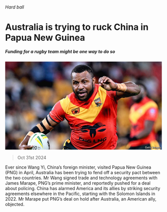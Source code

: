 ###### Hard ball

# Australia is trying to ruck China in Papua New Guinea 

##### Funding for a rugby team might be one way to do so 

![image](images/20241102_ASP001.jpg) 

> Oct 31st 2024 

Ever since Wang Yi, China’s foreign minister, visited Papua New Guinea (PNG) in April, Australia has been trying to fend off a security pact between the two countries. Mr Wang signed trade and technology agreements with James Marape, PNG’s prime minister, and reportedly pushed for a deal about policing. China has alarmed America and its allies by striking security agreements elsewhere in the Pacific, starting with the Solomon Islands in 2022. Mr Marape put PNG’s deal on hold after Australia, an American ally, objected. 

